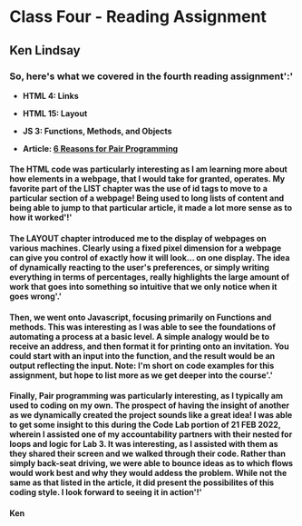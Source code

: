 # Class Four - Reading Assignment

## Ken Lindsay

### So, here's what we covered in the fourth reading assignment':' 

- **HTML  4: Links**
- **HTML 15: Layout**

- **JS  3: Functions, Methods, and Objects**
- **Article: [6 Reasons for Pair Programming](https://www.codefellows.org/blog/6-reasons-for-pair-programming/)**

#### The HTML code was particularly interesting as I am learning more about how elements in a webpage, that I would take for granted, operates. My favorite part of the LIST chapter was the use of id tags to move to a particular section of a webpage! Being used to long lists of content and being able to jump to that particular article, it made a lot more sense as to how it worked'!'

#### The LAYOUT chapter introduced me to the display of webpages on various machines. Clearly using a fixed pixel dimension for a webpage can give you control of exactly how it will look... on one display. The idea of dynamically reacting to the user's preferences, or simply writing everything in terms of percentages, really highlights the large amount of work that goes into something so intuitive that we only notice when it goes wrong'.'

#### Then, we went onto Javascript, focusing primarily on Functions and methods. This was interesting as I was able to see the foundations of automating a process at a basic level. A simple analogy would be to receive an address, and then format it for printing onto an invitation. You could start with an input into the function, and the result would be an output reflecting the input. Note: I'm short on code examples for this assignment, but hope to list more as we get deeper into the course'.'

#### Finally, Pair programming was particularly interesting, as I typically am used to coding on my own. The prospect of having the insight of another as we dynamically created the project sounds like a great idea! I was able to get some insight to  this during the Code Lab portion of 21 FEB 2022, wherein I assisted one of my accountability partners with their nested for loops and logic for Lab 3. It was interesting, as I assisted with them as they shared their screen and we walked through their code. Rather than simply back-seat driving, we were able to bounce ideas as to which flows would work best and why they would addess the problem. While not the same as that listed in the article, it did present the possibilites of this coding style. I look forward to seeing it in action'!'

#### Ken
